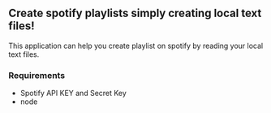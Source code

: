 ## Create spotify playlists simply creating local text files!

This application can help you create playlist on spotify by reading your local text files.

### Requirements
- Spotify API KEY and Secret Key
- node
